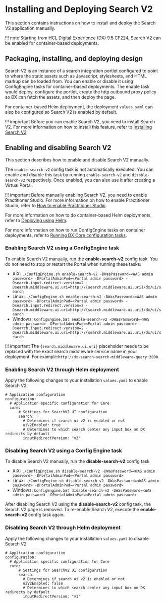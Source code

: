 # Installing and Deploying Search V2

This section contains instructions on how to install and deploy the Search V2 application manually. 

!!! note 
    Starting from HCL Digital Experience (DX) 9.5 CF224, Search V2 can be enabled for container-based deployments.

## Packaging, installing, and deploying design

Search V2 is an instance of a search integration portlet configured to point to where the static assets such as Javascript, stylesheets, and HTML markup can be loaded from. You can enable or disable it using ConfigEngine tasks for container-based deployments. The enable task would deploy, configure the portlet, create the http outbound proxy policy so DX can fetch the assets, and then deploy the page.

For container-based Helm deployment, the deployment `values.yaml` can also be configured so Search V2 is enabled by default.

!!! important
    Before you can enable Search V2, you need to install Search V2. For more information on how to install this feature, refer to [Installing Search V2](../../deployment/install/container/helm_deployment/preparation/optional_tasks/optional_install_new_search.md).

## Enabling and disabling Search V2

This section describes how to enable and disable Search V2 manually.

The `enable-search-v2` config task is not automatically executed. You can enable and disable this task by running `enable-search-v2` and `disable-search-v2` respectively. Once enabled, you can also use it after creating a Virtual Portal.

!!! important
    Before manually enabling Search V2, you need to enable Practitioner Studio. For more information on how to enable Practitioner Studio, refer to [How to enable Practitioner Studio](../../build_sites/practitioner_studio/working_with_ps/enable_prac_studio.md).

For more information on how to do container-based Helm deployments, refer to [Deploying using Helm](../../deployment/install/container/helm_deployment/overview.md).

For more information on how to run ConfigEngine tasks on container deployments, refer to [Running DX Core configuration tasks](../../deployment/manage/container_configuration/run_core_config_engine.md).

### Enabling Search V2 using a ConfigEngine task

To enable Search V2 manually, run the **enable-search-v2** config task. You do not need to stop or restart the Portal when running these tasks.

-   AIX: `./ConfigEngine.sh enable-search-v2 -DWasPassword=<WAS admin password> -DPortalAdminPwd=<Portal admin password> -Dsearch.input.redirect.version=2 -Dsearch.middleware.ui.uri=http://{search.middleware.ui.uri}/dx/ui/search`
-   Linux: `./ConfigEngine.sh enable-search-v2 -DWasPassword=<WAS admin password> -DPortalAdminPwd=<Portal admin password> -Dsearch.input.redirect.version=2 -Dsearch.middleware.ui.uri=http://{search.middleware.ui.uri}/dx/ui/search`
-   Windows: `ConfigEngine.bat enable-search-v2 -DWasPassword=<WAS admin password> -DPortalAdminPwd=<Portal admin password> -Dsearch.input.redirect.version=2 -Dsearch.middleware.ui.uri=http://{search.middleware.ui.uri}/dx/ui/search`
    
!!! important
    The `{search.middleware.ui.uri}` placeholder needs to be replaced with the exact search middleware service name in your deployment. For example:`http://dx-search-search-middleware-query:3000`.
        

### Enabling Search V2 through Helm deployment


Apply the following changes to your installation `values.yaml` to enable Search V2.

```
# Application configuration
configuration:
  # Application specific configuration for Core
  core:
      # Settings for SearchV2 UI configuration
      search:
        # Determines if search ui v2 is enabled or not
        uiV2Enabled: true
        # Determines to which search center any input box on DX redirects by default
        inputRedirectVersion: "v2"
```

### Disabling Search V2 using a Config Engine task

To disable Search V2 manually, run the **disable-search-v2** config task.

-   AIX: `./ConfigEngine.sh disable-search-v2 -DWasPassword=<WAS admin password> -DPortalAdminPwd=<Portal admin password>`
-   Linux: `./ConfigEngine.sh disable-search-v2 -DWasPassword=<WAS admin password> -DPortalAdminPwd=<Portal admin password>`
-   Windows: `ConfigEngine.bat disable-search-v2 -DWasPassword=<WAS admin password> -DPortalAdminPwd=<Portal admin password>`


After disabling Search V2 using the **disable-search-v2** config task, the Search V2 page is removed. To re-enable Search V2, execute the **enable-search-v2** config task again.

### Disabling Search V2 through Helm deployment


Apply the following changes to your installation `values.yaml` to disable Search V2.

```
# Application configuration
configuration:
  # Application specific configuration for Core
  core:
      # Settings for SearchV2 UI configuration
      search:
        # Determines if search ui v2 is enabled or not
        uiV2Enabled: false
        # Determines to which search center any input box on DX redirects by default
        inputRedirectVersion: "v1"
```
